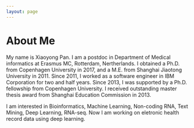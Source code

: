 ```yaml
---
layout: page
---
```


# About Me

My name is Xiaoyong Pan. I am a postdoc in Department of Medical informatics at Erasmus MC, Rotterdam, Nertherlands.
I obtained a Ph.D. from Copenhagen University in 2017, and a M.E. from Shanghai Jiaotong University in 2011. Since 2011, I worked as a 
software engineer in IBM Corporation for two and half years. Since 2013, I was supported by a Ph.D. fellowship from Copenhagen University.
I received outstanding master thesis award from Shanghai Education Commission in 2013.

I am interested in Bioinformatics, Machine Learning, Non-coding RNA, Text Mining, Deep Learning, RNA-seq.
Now I am working on eletronic health record data using deep learning. 



